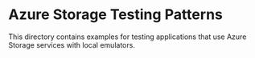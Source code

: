 # Azure Storage Testing Patterns

This directory contains examples for testing applications that use Azure Storage services with local emulators.